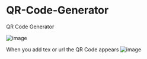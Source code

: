 # QR-Code-Generator


QR Code Generator 

![image](https://user-images.githubusercontent.com/72018100/161728245-520a2364-39b4-44da-9a74-b36a9066d5a7.png)




When you add tex or url the QR Code appears
![image](https://user-images.githubusercontent.com/72018100/161728077-8a4ce90d-d9df-4b2d-ba20-6d1056221e6a.png)
